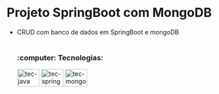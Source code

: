 </br>
<h1>Projeto SpringBoot com MongoDB</h1>

<ul>
  <li>CRUD com banco de dados em SpringBoot e mongoDB</li> 
</br>

<div style="display: inline_block">
    <h3>:computer: <b>Tecnologias:</b></h3>
    <img alt="tec-java" height="40" width="50" title="Java" src="https://cdn.jsdelivr.net/gh/devicons/devicon/icons/java/java-original.svg">
    <img alt="tec-spring" height="40" width="50" title="SpringBoot" src="https://cdn.jsdelivr.net/gh/devicons/devicon/icons/spring/spring-original.svg">
    <img alt="tec-mongo" height="40" width="50" title="MongoDB" src="https://user-images.githubusercontent.com/83096774/196302787-13240986-3c6e-4fa1-badf-84dbe3cf8746.svg">
</div>
